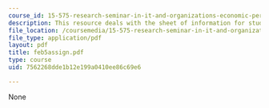 ```yaml
---
course_id: 15-575-research-seminar-in-it-and-organizations-economic-perspectives-spring-2004
description: This resource deals with the sheet of information for students.
file_location: /coursemedia/15-575-research-seminar-in-it-and-organizations-economic-perspectives-spring-2004/7562268dde1b12e199a0410ee86c69e6_feb5assign.pdf
file_type: application/pdf
layout: pdf
title: feb5assign.pdf
type: course
uid: 7562268dde1b12e199a0410ee86c69e6

---
```

None
